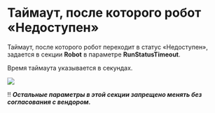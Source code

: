 # Таймаут, после которого робот «Недоступен»

Таймаут, после которого робот переходит в статус «Недоступен», задается в секции **Robot** в параметре **RunStatusTimeout**. 

Время таймаута указывается в секундах.

![](../../../orchestrator-new/resources/fine-tuning/robot-state.PNG)

:bangbang: ***Остальные параметры в этой секции запрещено менять без согласования с вендором.***